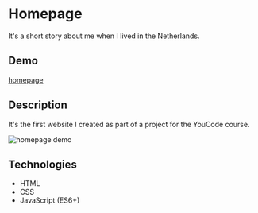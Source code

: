 # Homepage
It's a short story about me when I lived in the Netherlands.
## Demo

[homepage](https://krystiangreblowski.github.io/homepage/)

## Description

It's the first website I created as part of a project for the YouCode course.

![homepage demo](images/demo.gif)

## Technologies

- HTML
- CSS
- JavaScript (ES6+)
